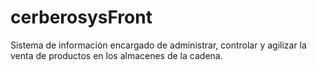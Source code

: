 # cerberosysFront
Sistema de información encargado de administrar, controlar y agilizar la venta de productos en los almacenes de la cadena.
